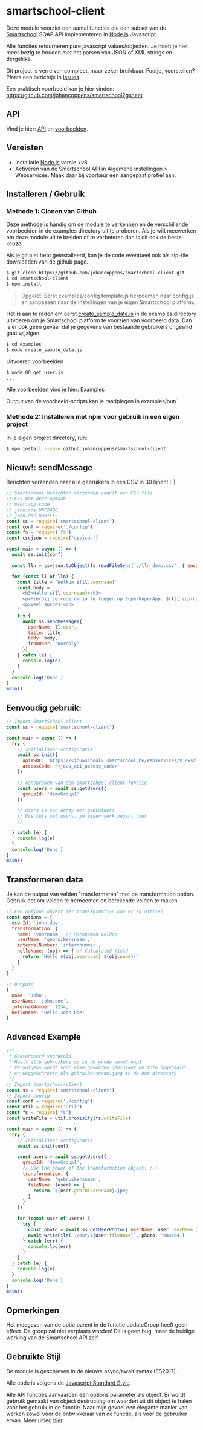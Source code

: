 # smartschool-client

Deze module voorziet een aantal functies die een subset van de
[Smartschool](http://www.smartschool.be/smartschool/) SOAP API implementeren in [Node.js](https://nodejs.org/en/) Javascript.

Alle functies retourneren pure javascript values/objecten. Je hoeft je niet meer bezig te houden met het parsen van JSON of XML strings en dergelijke.

Dit project is verre van compleet, maar zeker bruikbaar. Foutje, voorstellen? Plaats een berichtje in [Issues](https://github.com/johancoppens/smartschool-client/issues).

Een praktisch voorbeeld kan je hier vinden: https://github.com/johancoppens/smartschool2gsheet

## API

Vind je hier: [API](api.md) en [voorbeelden](./examples).

## Vereisten

* Installatie [Node.js](https://nodejs.org/en/) versie +v8.
* Activeren van de Smartschool API in Algemene instellingen > Webservices. Maak daar bij voorkeur een aangepast profiel aan.

## Installeren / Gebruik

### Methode 1: Clonen van Github

Deze methode is handig om de module te verkennen en de verschillende voorbeelden in de examples directory uit te proberen. Als je wilt meewerken om deze module uit te breiden of te verbeteren dan is dit ook de beste keuze.

Als je git niet hebt geïnstalleerd, kan je de code eventueel ook als zip-file downloaden van de github page.

```bash
$ git clone https://github.com/johancoppens/smartschool-client.git
$ cd smartschool-client
$ npm install
```

> Opgelet: Eerst examples/config.template.js hernoemen naar config.js en aanpassen naar de instellingen van je eigen Smartschool platform.

Het is aan te raden om eerst [create_sample_data.js](./examples/create_sample_data.js) in de examples directory uitvoeren om
je Smartschool platform te voorzien van voorbeeld data. Dan is er ook geen gevaar dat je gegevens van bestaande gebruikers ongewild gaat wijzigen.

```bash
$ cd examples
$ node create_sample_data.js
```

Uitvoeren voorbeelden

```bash
$ node 00_get_user.js
...
```

Alle voorbeelden vind je hier: [Examples](./examples/)

Output van de voorbeeld-scripts kan je raadplegen in examples/out/

### Methode 2: Installeren met npm voor gebruik in een eigen project

In je eigen project directory, run:

```bash
$ npm install --save github:johancoppens/smartschool-client
```

## Nieuw!: sendMessage

Berichten verzenden naar alle gebruikers in een CSV in 30 lijnen! :-)

```javascript
// Smartschool berichten verzenden vanuit een CSV file
// CSV met deze opmaak
// user,app-code
// jane.roe,UNC94QC
// john.doe,QH9TLF2
const ss = require('smartschool-client')
const conf = require('./config')
const fs = require('fs')
const csvjson = require('csvjson')

const main = async () => {
  await ss.init(conf)

  const lln = csvjson.toObject(fs.readFileSync('./lln_demo.csv', { encoding: 'utf8' }))

  for (const ll of lln) {
    const title = `Welkom ${ll.voornaam}`
    const body = `
      <h3>Hallo ${ll.voornaam}</h3>
      <p>Hierbij je code om in te loggen op SuperNuperApp: ${ll['app-code']}
      <p>Veel succes!</p>   
    `
    try {
      await ss.sendMessage({
        userName: ll.user,
        title: title,
        body: body,
        fromUser: 'noreply'
      })
    } catch (e) {
      console.log(e)
    }
  }
  console.log('Done')
}
main()

```

## Eenvoudig gebruik:

```javascript
// Import SmartSchool client
const ss = require('smartschool-client')

const main = async () => {
  try {
    // Initialiseer configuratie
    await ss.init({
      apiWSDL: 'https://<jouwschool>.smartschool.be/Webservices/V3?wsdl',
      accessCode: '<jouw_api_access_code>'
    })

    // Aanspreken van een smartschool-client functie
    const users = await ss.getUsers({
      groupId: 'demoGroup1'
    })

    // users is een array met gebruikers
    // Doe iets met users, je eigen werk begint hier
    // ...

  } catch (e) {
    console.log(e)
  }
  console.log('Done')
}
main()

```

## Transformeren data

Je kan de output van velden "transformeren" met de transformation option. Gebruik het om velden te hernoemen en berekende velden te maken.

```javascript
// Een options object met transformation kan er zo uitzien
const options = {
  userId: 'john.doe',
  transformation: {
    name: 'voornaam', // Hernoemen velden
    userName: 'gebruikersnaam',
    internalNumber: 'internnummer',
    helloName: (obj) => { // Calculated field
      return `Hello ${obj.voornaam} ${obj.naam}!`
    }
  }
}

// Outputs
{
  name: 'John',
  userName: 'john.doe',
  internalNumber: 1234,
  helloName: 'Hello John Doe!'
}
```

## Advanced Example

```javascript
/**
 * Geavanceerd voorbeeld
 * Haalt alle gebruikers op in de groep demoGroup1
 * Vervolgens wordt voor elke gevonden gebruiker de foto opgehaald
 * en weggeschreven als gebruikersnaam.jpeg in de out directory
 */
// Import smartschool-client
const ss = require('smartschool-client')
// Import config
const conf = require('./config')
const util = require('util')
const fs = require('fs')
const writeFile = util.promisify(fs.writeFile)

const main = async () => {
  try {
    // Initialiseer configuratie
    await ss.init(conf)

    const users = await ss.getUsers({
      groupId: 'demoGroup1',
      // Use the power of the transformation object! :-)
      transformation: {
        userName: 'gebruikersnaam',
        fileName: (user) => {
          return `${user.gebruikersnaam}.jpeg`
        }
      }
    })

    for (const user of users) {
      try {
        const photo = await ss.getUserPhoto({ userName: user.userName })
        await writeFile(`./out/${user.fileName}`, photo, 'base64')
      } catch (err) {
        console.log(err)
      }
    }
  } catch (e) {
    console.log(e)
  }
  console.log('Done')
}
main()

```

## Opmerkingen

Het meegeven van de optie parent in de functie updateGroup heeft geen effect. De groep zal niet verplaats worden! Dit is geen bug, maar de huidige werking van de Smartschool API zelf.

## Gebruikte Stijl

De module is geschreven in de nieuwe async/await syntax (ES2017).

Alle code is volgens de [Javascript Standard Style](https://standardjs.com/).

Alle API functies aanvaarden één options parameter als object. Er wordt gebruik gemaakt van object destructing om waarden uit dit object te halen voor het gebruik in de functie. Naar mijn gevoel een elegante manier van werken zowel voor de ontwikkelaar van de functie, als voor de gebruiker ervan. Meer uitleg [hier](https://simonsmith.io/destructuring-objects-as-function-parameters-in-es6).
